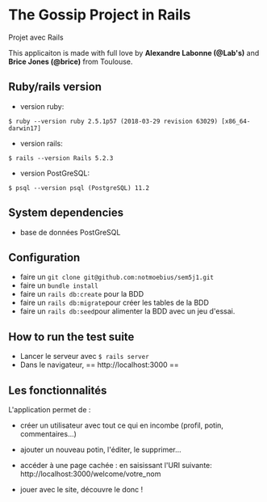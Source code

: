 # The Gossip Project in Rails

Projet avec Rails

This applicaiton is made with full love by **Alexandre Labonne (@Lab's)** and **Brice Jones (@brice)** from Toulouse.

## Ruby/rails version
  - version ruby:

``` $ ruby --version ruby 2.5.1p57 (2018-03-29 revision 63029) [x86_64-darwin17] ```

  - version rails:

```$ rails --version Rails 5.2.3 ```

  - version PostGreSQL:
 
``` $ psql --version psql (PostgreSQL) 11.2 ```

## System dependencies
- base de données PostGreSQL

## Configuration
- faire un ```git clone git@github.com:notmoebius/sem5j1.git```
- faire un ```bundle install```
- faire un ```rails db:create``` pour la BDD
- faire un ```rails db:migrate```pour créer les tables de la BDD
- faire un ```rails db:seed```pour alimenter la BDD avec un jeu d'essai.

## How to run the test suite
- Lancer le serveur avec ```$ rails server```
- Dans le navigateur, == http://localhost:3000 ==

## Les fonctionnalités
L'application permet de :

- créer un utilisateur avec tout ce qui en incombe (profil, potin, commentaires...)

- ajouter un nouveau potin, l'éditer, le supprimer...

- accéder à une page cachée : en saisissant l'URI suivante: http://localhost:3000/welcome/votre_nom

- jouer avec le site, découvre le donc !

